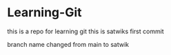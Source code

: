 # Learning-Git
this is a repo for learning git
this is satwiks first commit


branch name changed from main to satwik


